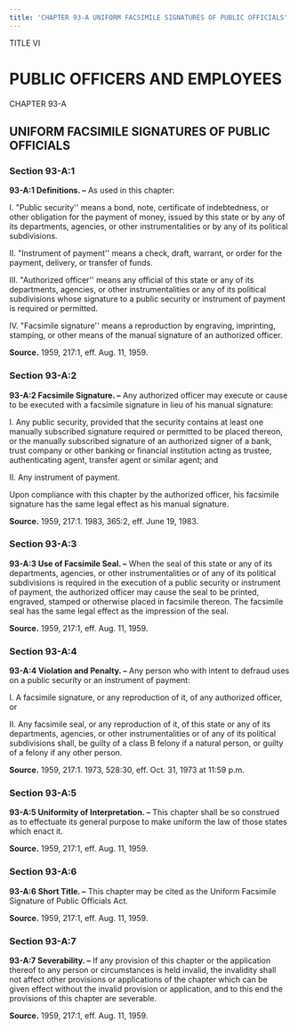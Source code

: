 ```yaml
---
title: 'CHAPTER 93-A UNIFORM FACSIMILE SIGNATURES OF PUBLIC OFFICIALS'
---
```


TITLE VI
                                             
PUBLIC OFFICERS AND EMPLOYEES
=============================

CHAPTER 93-A
                                             
UNIFORM FACSIMILE SIGNATURES OF PUBLIC OFFICIALS
------------------------------------------------

### Section 93-A:1

 **93-A:1 Definitions. –** As used in this chapter:
                                             
 I. "Public security'' means a bond, note, certificate of
indebtedness, or other obligation for the payment of money, issued by
this state or by any of its departments, agencies, or other
instrumentalities or by any of its political subdivisions.
                                             
 II. "Instrument of payment'' means a check, draft, warrant, or order
for the payment, delivery, or transfer of funds.
                                             
 III. "Authorized officer'' means any official of this state or any
of its departments, agencies, or other instrumentalities or any of its
political subdivisions whose signature to a public security or
instrument of payment is required or permitted.
                                             
 IV. "Facsimile signature'' means a reproduction by engraving,
imprinting, stamping, or other means of the manual signature of an
authorized officer.

**Source.** 1959, 217:1, eff. Aug. 11, 1959.

### Section 93-A:2

 **93-A:2 Facsimile Signature. –** Any authorized officer may execute
or cause to be executed with a facsimile signature in lieu of his manual
signature:
                                             
 I. Any public security, provided that the security contains at least
one manually subscribed signature required or permitted to be placed
thereon, or the manually subscribed signature of an authorized signer of
a bank, trust company or other banking or financial institution acting
as trustee, authenticating agent, transfer agent or similar agent; and
                                             
 II. Any instrument of payment.
                                             
 Upon compliance with this chapter by the authorized officer, his
facsimile signature has the same legal effect as his manual signature.

**Source.** 1959, 217:1. 1983, 365:2, eff. June 19, 1983.

### Section 93-A:3

 **93-A:3 Use of Facsimile Seal. –** When the seal of this state or
any of its departments, agencies, or other instrumentalities or of any
of its political subdivisions is required in the execution of a public
security or instrument of payment, the authorized officer may cause the
seal to be printed, engraved, stamped or otherwise placed in facsimile
thereon. The facsimile seal has the same legal effect as the impression
of the seal.

**Source.** 1959, 217:1, eff. Aug. 11, 1959.

### Section 93-A:4

 **93-A:4 Violation and Penalty. –** Any person who with intent to
defraud uses on a public security or an instrument of payment:
                                             
 I. A facsimile signature, or any reproduction of it, of any
authorized officer, or
                                             
 II. Any facsimile seal, or any reproduction of it, of this state or
any of its departments, agencies, or other instrumentalities or of any
of its political subdivisions shall, be guilty of a class B felony if a
natural person, or guilty of a felony if any other person.

**Source.** 1959, 217:1. 1973, 528:30, eff. Oct. 31, 1973 at 11:59 p.m.

### Section 93-A:5

 **93-A:5 Uniformity of Interpretation. –** This chapter shall be so
construed as to effectuate its general purpose to make uniform the law
of those states which enact it.

**Source.** 1959, 217:1, eff. Aug. 11, 1959.

### Section 93-A:6

 **93-A:6 Short Title. –** This chapter may be cited as the Uniform
Facsimile Signature of Public Officials Act.

**Source.** 1959, 217:1, eff. Aug. 11, 1959.

### Section 93-A:7

 **93-A:7 Severability. –** If any provision of this chapter or the
application thereof to any person or circumstances is held invalid, the
invalidity shall not affect other provisions or applications of the
chapter which can be given effect without the invalid provision or
application, and to this end the provisions of this chapter are
severable.

**Source.** 1959, 217:1, eff. Aug. 11, 1959.
